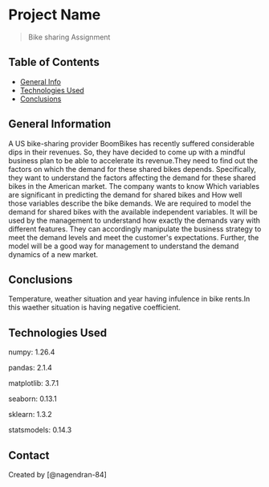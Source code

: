# Project Name
> Bike sharing Assignment

## Table of Contents
* [General Info](#general-information)
* [Technologies Used](#technologies-used)
* [Conclusions](#conclusions)


<!-- You can include any other section that is pertinent to your problem -->

## General Information
A US bike-sharing provider BoomBikes has recently suffered considerable dips in their revenues. So, they have decided to come up with a mindful business plan to be able to accelerate its revenue.They need to find out the factors on which the demand for these shared bikes depends. Specifically, they want to understand the factors affecting the demand for these shared bikes in the American market. The company wants to know Which variables are significant in predicting the demand for shared bikes and How well those variables describe the bike demands.
We are required to model the demand for shared bikes with the available independent variables. It will be used by the management to understand how exactly the demands vary with different features. They can accordingly manipulate the business strategy to meet the demand levels and meet the customer's expectations. Further, the model will be a good way for management to understand the demand dynamics of a new market.


<!-- You don't have to answer all the questions - just the ones relevant to your project. -->

## Conclusions

Temperature, weather situation and year having infulence in bike rents.In this waether situation is having negative coefficient. 

<!-- You don't have to answer all the questions - just the ones relevant to your project. -->


## Technologies Used
numpy: 1.26.4

pandas: 2.1.4

matplotlib: 3.7.1

seaborn: 0.13.1

sklearn: 1.3.2

statsmodels: 0.14.3

<!-- As the libraries versions keep on changing, it is recommended to mention the version of library used in this project -->


## Contact
Created by [@nagendran-84]


<!-- Optional -->
<!-- ## License -->
<!-- This project is open source and available under the [... License](). -->

<!-- You don't have to include all sections - just the one's relevant to your project -->
